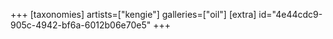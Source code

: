 +++
[taxonomies]
artists=["kengie"]
galleries=["oil"]
[extra]
id="4e44cdc9-905c-4942-bf6a-6012b06e70e5"
+++